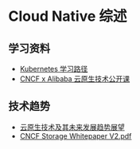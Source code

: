 # Cloud Native 综述

## 学习资料

- [Kubernetes 学习路径](https://github.com/caicloud/kube-ladder)
- [CNCF x Alibaba 云原生技术公开课](https://developer.aliyun.com/learning/roadmap/cloudnative#teacher)

## 技术趋势

- [云原生技术及其未来发展趋势展望](https://www.51cto.com/article/652294.html)
- [CNCF Storage Whitepaper V2.pdf](https://github.com/cncf/tag-storage/blob/master/CNCF%20Storage%20Whitepaper%20V2.pdf)